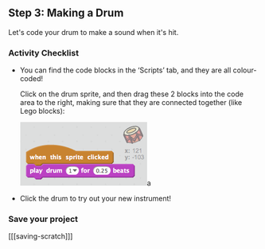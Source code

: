 ## Step 3: Making a Drum

Let's code your drum to make a sound when it's hit.

### Activity Checklist

+ You can find the code blocks in the ‘Scripts’ tab, and they are all colour-coded!

	Click on the drum sprite, and then drag these 2 blocks into the code area to the right, making sure that they are connected together (like Lego blocks):

	![screenshot](images/drum-sound-solution.png)a

+ Click the drum to try out your new instrument!

### Save your project

[[[saving-scratch]]]
